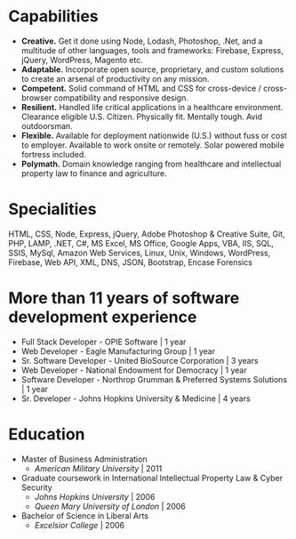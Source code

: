 # Capabilities
- **Creative.** Get it done using Node, Lodash, Photoshop, .Net, and a multitude of other languages, tools and frameworks: Firebase, Express, jQuery, WordPress, Magento etc.
- **Adaptable.** Incorporate open source, proprietary, and custom solutions to create an arsenal of productivity on any mission.
- **Competent.** Solid command of HTML and CSS for cross-device / cross-browser compatibility and responsive design. 
- **Resilient.** Handled life critical applications in a healthcare environment. Clearance eligible U.S. Citizen. Physically fit. Mentally tough. Avid outdoorsman.
- **Flexible.** Available for deployment nationwide (U.S.) without fuss or cost to employer. Available to work onsite or remotely. Solar powered mobile fortress included.
- **Polymath.** Domain knowledge ranging from healthcare and intellectual property law to finance and agriculture. 
# Specialities
HTML, CSS, Node, Express, jQuery, Adobe Photoshop & Creative Suite, Git, PHP, LAMP, .NET, C#,
MS Excel, MS Office, Google Apps, VBA, IIS, SQL, SSIS, MySql, Amazon Web Services, Linux, Unix,
Windows, WordPress, Firebase, Web API, XML, DNS, JSON, Bootstrap, Encase Forensics
# More than 11 years of software development experience
- Full Stack Developer - OPIE Software                                | 1 year
- Web Developer - Eagle Manufacturing Group                           | 1 year
- Sr. Software Developer - United BioSource Corporation               | 3 years
- Web Developer - National Endowment for Democracy                    | 1 year
- Software Developer - Northrop Grumman & Preferred Systems Solutions | 1 year
- Sr. Developer - Johns Hopkins University & Medicine                 | 4 years
# Education
- Master of Business Administration
  * *American Military University* | 2011
- Graduate coursework in International Intellectual Property Law & Cyber Security
  * *Johns Hopkins University* | 2006
  * *Queen Mary University of London* | 2006
- Bachelor of Science in Liberal Arts
  * *Excelsior College* | 2006
